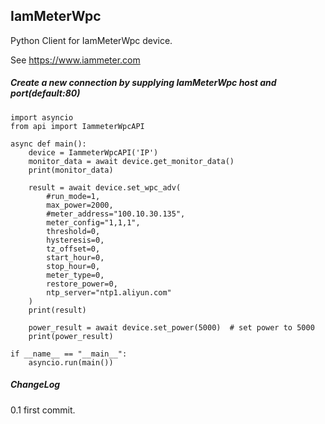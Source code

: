 ## IamMeterWpc

Python Client for IamMeterWpc device.

See https://www.iammeter.com

##### Create a new connection by supplying IamMeterWpc host and port(default:80)

```
import asyncio
from api import IammeterWpcAPI

async def main():
    device = IammeterWpcAPI('IP')
    monitor_data = await device.get_monitor_data()
    print(monitor_data)

    result = await device.set_wpc_adv(
        #run_mode=1,
        max_power=2000,
        #meter_address="100.10.30.135",
        meter_config="1,1,1",
        threshold=0,
        hysteresis=0,
        tz_offset=0,
        start_hour=0,
        stop_hour=0,
        meter_type=0,
        restore_power=0,
        ntp_server="ntp1.aliyun.com"
    )
    print(result)

    power_result = await device.set_power(5000)  # set power to 5000
    print(power_result)

if __name__ == "__main__":
    asyncio.run(main())
```



##### ChangeLog

0.1 first commit.


